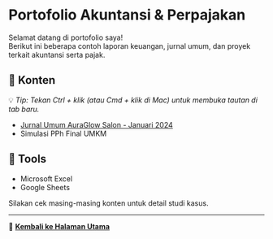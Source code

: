 # Portofolio Akuntansi & Perpajakan

Selamat datang di portofolio saya!  
Berikut ini beberapa contoh laporan keuangan, jurnal umum, dan proyek terkait akuntansi serta pajak.

## 📁 Konten

💡 *Tip: Tekan Ctrl + klik (atau Cmd + klik di Mac) untuk membuka tautan di tab baru.*

- [Jurnal Umum AuraGlow Salon - Januari 2024](https://github.com/ninanina19/Akuntansi-Tax-Portofolio/blob/main/Jurnal%20Umum%20AuraGlow%20Clinic.md)
- Simulasi PPh Final UMKM

## 📌 Tools
- Microsoft Excel
- Google Sheets

Silakan cek masing-masing konten untuk detail studi kasus.

---

🔗 [**Kembali ke Halaman Utama**](https://github.com/ninanina19)  
